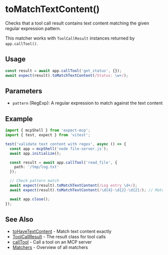 # toMatchTextContent()

Checks that a tool call result contains text content matching the given regular expression pattern.

This matcher works with `ToolCallResult` instances returned by `app.callTool()`.

## Usage

```ts
const result = await app.callTool('get_status', {});
await expect(result).toMatchTextContent(/Status: \w+/);
```

## Parameters

- `pattern` (RegExp): A regular expression to match against the text content

## Example

```ts
import { mcpShell } from 'expect-mcp';
import { test, expect } from 'vitest';

test('validate text content with regex', async () => {
  const app = mcpShell('node file-server.js');
  await app.initialize();

  const result = await app.callTool('read_file', {
    path: '/tmp/log.txt'
  });

  // Check pattern match
  await expect(result).toMatchTextContent(/Log entry \d+/);
  await expect(result).toMatchTextContent(/\d{4}-\d{2}-\d{2}/); // Match date format

  await app.close();
});
```

## See Also

- [toHaveTextContent](toHaveTextContent) - Match text content exactly
- [ToolCallResult](ToolCallResult) - The result class for tool calls
- [callTool](callTool) - Call a tool on an MCP server
- [Matchers](matchers) - Overview of all matchers

